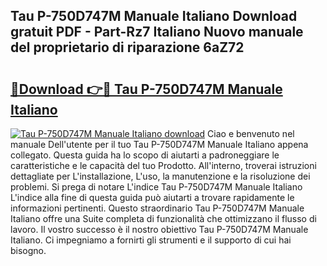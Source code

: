## Tau P-750D747M Manuale Italiano Download gratuit PDF - Part-Rz7 Italiano Nuovo manuale del proprietario di riparazione 6aZ72

# <h2><a href="http://dfchaq.blite.top/?on=Tau+P-750D747M+Manuale+Italiano">🔗Download 👉🔴 Tau P-750D747M Manuale Italiano</a></h2>

[![Tau P-750D747M Manuale Italiano download](https://i.imgur.com/lujVjoI.png)](http://dfchaq.blite.top/?on=Tau+P-750D747M+Manuale+Italiano)
Ciao e benvenuto nel manuale Dell'utente per il tuo Tau P-750D747M Manuale Italiano appena collegato. Questa guida ha lo scopo di aiutarti a padroneggiare le caratteristiche e le capacità del tuo Prodotto. All'interno, troverai istruzioni dettagliate per L'installazione, L'uso, la manutenzione e la risoluzione dei problemi. Si prega di notare L'indice Tau P-750D747M Manuale Italiano L'indice alla fine di questa guida può aiutarti a trovare rapidamente le informazioni pertinenti. Questo straordinario Tau P-750D747M Manuale Italiano offre una Suite completa di funzionalità che ottimizzano il flusso di lavoro. Il vostro successo è il nostro obiettivo Tau P-750D747M Manuale Italiano. Ci impegniamo a fornirti gli strumenti e il supporto di cui hai bisogno.
